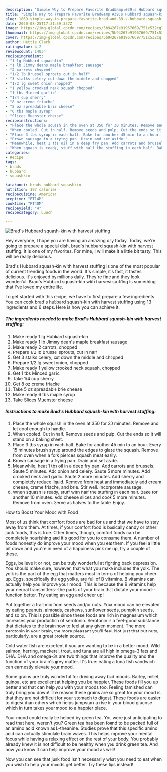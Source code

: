 ```yaml
---
description: "Simple Way to Prepare Favorite Brad&amp;#39;s Hubbard squash-kin with harvest stuffing"
title: "Simple Way to Prepare Favorite Brad&amp;#39;s Hubbard squash-kin with harvest stuffing"
slug: 1869-simple-way-to-prepare-favorite-brad-and-39-s-hubbard-squash-kin-with-harvest-stuffing
date: 2020-08-25T17:31:59.337Z
image: https://img-global.cpcdn.com/recipes/5b94267e91967669/751x532cq70/brads-hubbard-squash-kin-with-harvest-stuffing-recipe-main-photo.jpg
thumbnail: https://img-global.cpcdn.com/recipes/5b94267e91967669/751x532cq70/brads-hubbard-squash-kin-with-harvest-stuffing-recipe-main-photo.jpg
cover: https://img-global.cpcdn.com/recipes/5b94267e91967669/751x532cq70/brads-hubbard-squash-kin-with-harvest-stuffing-recipe-main-photo.jpg
author: Hettie Clark
ratingvalue: 4.2
reviewcount: 14034
recipeingredient:
- "1 lg Hubbard squashkin"
- "1 lb Jimmy deans maple breakfast sausage"
- "2 carrots chopped"
- "1/2 lb Brussel sprouts cut in half"
- "3 stalks celery cut down the middle and chopped"
- "1/2 lg sweet onion chopped"
- "1 yellow crooked neck squash chopped"
- "1 tbs Minced garlic"
- "1/4 cup sherry"
- "8 oz creme friache"
- "5 oz spreadable brie cheese"
- "6 tbs maple syrup"
- "Slices Muenster cheese"
recipeinstructions:
- "Place the whole squash in the oven at 350 for 30 minutes. Remove and let cool enough to handle."
- "When cooled. Cut in half. Remove seeds and pulp. Cut the ends so it will stand on a baking sheet."
- "Place 3 tbs syrup in each half. Bake for another 45 min to an hour. Every 15 minutes brush syrup around the edges to glaze the squash. Remove from oven when a fork pierces squash meat easily."
- "Brown sausage in a frying pan. Drain and set aside."
- "Meanwhile, heat 1 tbs oil in a deep fry pan. Add carrots and brussels. Saute 5 minutes. Add onion and celery. Saute 5 more minutes. Add crooked neck and garlic. Saute 2 more minutes. Add sherry and completely reduce liquid. Remove from heat and immediately add cream cheese, creme friache, and brie. Stir well. Incorporate sausage."
- "When squash is ready, stuff with half the stuffing in each half. Bake for another 10 minutes. Add cheese slices and cook 5 more minutes. Remove from oven. Serve as halves to the table. Enjoy."
categories:
- Recipe
tags:
- brads
- hubbard
- squashkin

katakunci: brads hubbard squashkin 
nutrition: 197 calories
recipecuisine: American
preptime: "PT14M"
cooktime: "PT40M"
recipeyield: "4"
recipecategory: Lunch

---
```



![Brad&#39;s Hubbard squash-kin with harvest stuffing](https://img-global.cpcdn.com/recipes/5b94267e91967669/751x532cq70/brads-hubbard-squash-kin-with-harvest-stuffing-recipe-main-photo.jpg)

Hey everyone, I hope you are having an amazing day today. Today, we're going to prepare a special dish, brad&#39;s hubbard squash-kin with harvest stuffing. It is one of my favorites. For mine, I will make it a little bit tasty. This will be really delicious.



Brad&#39;s Hubbard squash-kin with harvest stuffing is one of the most popular of current trending foods in the world. It's simple, it's fast, it tastes delicious. It's enjoyed by millions daily. They're fine and they look wonderful. Brad&#39;s Hubbard squash-kin with harvest stuffing is something that I've loved my entire life.


To get started with this recipe, we have to first prepare a few ingredients. You can cook brad&#39;s hubbard squash-kin with harvest stuffing using 13 ingredients and 6 steps. Here is how you can achieve it.

<!--inarticleads1-->

##### The ingredients needed to make Brad&#39;s Hubbard squash-kin with harvest stuffing:

1. Make ready 1 lg Hubbard squash-kin
1. Make ready 1 lb Jimmy dean&#39;s maple breakfast sausage
1. Make ready 2 carrots, chopped
1. Prepare 1/2 lb Brussel sprouts, cut in half
1. Get 3 stalks celery, cut down the middle and chopped
1. Prepare 1/2 lg sweet onion, chopped
1. Make ready 1 yellow crooked neck squash, chopped
1. Get 1 tbs Minced garlic
1. Take 1/4 cup sherry
1. Get 8 oz creme friache
1. Take 5 oz spreadable brie cheese
1. Make ready 6 tbs maple syrup
1. Take Slices Muenster cheese




<!--inarticleads2-->

##### Instructions to make Brad&#39;s Hubbard squash-kin with harvest stuffing:

1. Place the whole squash in the oven at 350 for 30 minutes. Remove and let cool enough to handle.
1. When cooled. Cut in half. Remove seeds and pulp. Cut the ends so it will stand on a baking sheet.
1. Place 3 tbs syrup in each half. Bake for another 45 min to an hour. Every 15 minutes brush syrup around the edges to glaze the squash. Remove from oven when a fork pierces squash meat easily.
1. Brown sausage in a frying pan. Drain and set aside.
1. Meanwhile, heat 1 tbs oil in a deep fry pan. Add carrots and brussels. Saute 5 minutes. Add onion and celery. Saute 5 more minutes. Add crooked neck and garlic. Saute 2 more minutes. Add sherry and completely reduce liquid. Remove from heat and immediately add cream cheese, creme friache, and brie. Stir well. Incorporate sausage.
1. When squash is ready, stuff with half the stuffing in each half. Bake for another 10 minutes. Add cheese slices and cook 5 more minutes. Remove from oven. Serve as halves to the table. Enjoy.




How to Boost Your Mood with Food


Most of us think that comfort foods are bad for us and that we have to stay away from them. At times, if your comfort food is basically candy or other junk foods, this is true. Other times, though, comfort foods can be completely nourishing and it's good for you to consume them. A number of foods honestly do improve your mood when you eat them. If you feel a little bit down and you're in need of a happiness pick me up, try a couple of these.

Eggs, believe it or not, can be truly wonderful at fighting back depression. You should make sure, however, that what you make includes the yolk. The yolk is the part of the egg that matters most in terms of helping you cheer up. Eggs, specifically the egg yolks, are full of B vitamins. B vitamins can actually help you improve your mood. This is because the B vitamins help your neural transmitters--the parts of your brain that dictate your mood--function better. Try eating an egg and cheer up!

Put together a trail mix from seeds and/or nuts. Your mood can be elevated by eating peanuts, almonds, cashews, sunflower seeds, pumpkin seeds, and so on. This is possible since these foods are rich in magnesium which increases your production of serotonin. Serotonin is a feel-good substance that dictates to the brain how to feel at any given moment. The more serotonin in your brain, the more pleasant you'll feel. Not just that but nuts, particularly, are a great protein source.

Cold water fish are excellent if you are wanting to be in a better mood. Wild salmon, herring, mackerel, trout, and tuna are all high in omega-3 fats and DHA. DHA and omega-3s are two things that improve the quality and the function of your brain's grey matter. It's true: eating a tuna fish sandwich can earnestly elevate your mood. 

Some grains are truly wonderful for driving away bad moods. Barley, millet, quinoa, etc are excellent at helping you be happier. These foods fill you up better and that can help you with your moods too. Feeling famished can truly bring you down! The reason these grains are so great for your mood is that they are not difficult for your stomach to digest. These foods are easier to digest than others which helps jumpstart a rise in your blood glucose which in turn takes your mood to a happier place.

Your mood could really be helped by green tea. You were just anticipating to read that here, weren't you? Green tea has been found to be packed full of an amino acid known as L-theanine. Studies prove that this specific amino acid can actually stimulate brain waves. This helps improve your mental focus while having a relaxing effect on the rest of your body. You probably already knew it is not difficult to be healthy when you drink green tea. And now you know it can help improve your mood as well!

Now you can see that junk food isn't necessarily what you need to eat when you wish to help your moods get better. Try  these tips  instead!

